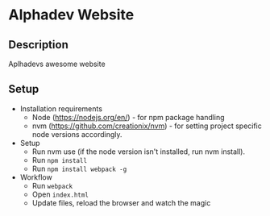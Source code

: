 #  Alphadev Website

## Description

Aplhadevs awesome website

## Setup

* Installation requirements
  * Node (https://nodejs.org/en/) - for npm package handling
  * nvm (https://github.com/creationix/nvm) - for setting project specific node versions accordingly.
* Setup
  * Run nvm use (if the node version isn't installed, run nvm install).
  * Run `npm install`
  * Run `npm install webpack -g`
* Workflow
  * Run `webpack`
  * Open `index.html`
  * Update files, reload the browser and watch the magic
